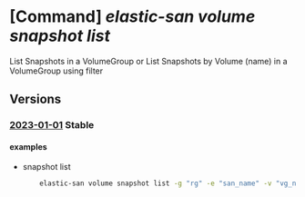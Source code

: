 # [Command] _elastic-san volume snapshot list_

List Snapshots in a VolumeGroup or List Snapshots by Volume (name) in a VolumeGroup using filter

## Versions

### [2023-01-01](/Resources/mgmt-plane/L3N1YnNjcmlwdGlvbnMve30vcmVzb3VyY2Vncm91cHMve30vcHJvdmlkZXJzL21pY3Jvc29mdC5lbGFzdGljc2FuL2VsYXN0aWNzYW5zL3t9L3ZvbHVtZWdyb3Vwcy97fS9zbmFwc2hvdHM=/2023-01-01.xml) **Stable**

<!-- mgmt-plane /subscriptions/{}/resourcegroups/{}/providers/microsoft.elasticsan/elasticsans/{}/volumegroups/{}/snapshots 2023-01-01 -->

#### examples

- snapshot list
    ```bash
        elastic-san volume snapshot list -g "rg" -e "san_name" -v "vg_name"
    ```
